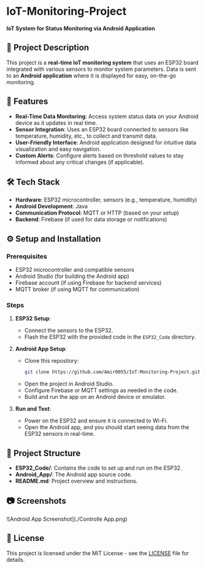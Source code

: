 # IoT-Monitoring-Project  
**IoT System for Status Monitoring via Android Application**

## 📖 Project Description
This project is a **real-time IoT monitoring system** that uses an ESP32 board integrated with various sensors to monitor system parameters. Data is sent to an **Android application** where it is displayed for easy, on-the-go monitoring.

## 🚀 Features
- **Real-Time Data Monitoring**: Access system status data on your Android device as it updates in real time.
- **Sensor Integration**: Uses an ESP32 board connected to sensors like temperature, humidity, etc., to collect and transmit data.
- **User-Friendly Interface**: Android application designed for intuitive data visualization and easy navigation.
- **Custom Alerts**: Configure alerts based on threshold values to stay informed about any critical changes (if applicable).

## 🛠️ Tech Stack
- **Hardware**: ESP32 microcontroller, sensors (e.g., temperature, humidity)
- **Android Development**: Java
- **Communication Protocol**: MQTT or HTTP (based on your setup)
- **Backend**: Firebase (if used for data storage or notifications)

## ⚙️ Setup and Installation

### Prerequisites
- ESP32 microcontroller and compatible sensors
- Android Studio (for building the Android app)
- Firebase account (if using Firebase for backend services)
- MQTT broker (if using MQTT for communication)

### Steps
1. **ESP32 Setup**:
   - Connect the sensors to the ESP32.
   - Flash the ESP32 with the provided code in the `ESP32_Code` directory.
   
2. **Android App Setup**:
   - Clone this repository:  
     ```bash
     git clone https://github.com/Amir0055/IoT-Monitoring-Project.git
     ```
   - Open the project in Android Studio.
   - Configure Firebase or MQTT settings as needed in the code.
   - Build and run the app on an Android device or emulator.

3. **Run and Test**:
   - Power on the ESP32 and ensure it is connected to Wi-Fi.
   - Open the Android app, and you should start seeing data from the ESP32 sensors in real-time.

## 📂 Project Structure
- **ESP32_Code/**: Contains the code to set up and run on the ESP32.
- **Android_App/**: The Android app source code.
- **README.md**: Project overview and instructions.

## 📷 Screenshots
<!-- Add screenshots of your Android app or data visualization screens here -->
![Android App Screenshot](./Controlle App.png)

## 📝 License
This project is licensed under the MIT License - see the [LICENSE](LICENSE) file for details.
